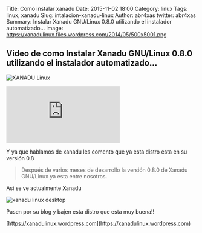 Title: Como instalar xanadu
Date: 2015-11-02 18:00
Category: linux
Tags: linux, xanadu
Slug: intalacion-xanadu-linux
Author: abr4xas
twitter: abr4xas
Summary: Instalar Xanadu GNU/Linux 0.8.0 utilizando el instalador automatizado...
image: https://xanadulinux.files.wordpress.com/2014/05/500x5001.png

## Video de como Instalar Xanadu GNU/Linux 0.8.0 utilizando el instalador automatizado…
![XANADU Linux](https://xanadulinux.files.wordpress.com/2014/05/500x5001.png)

<iframe src="https://www.youtube.com/embed/A556bOWFKGk" frameborder="0" allowfullscreen></iframe>

Y ya que hablamos de xanadu les comento que ya esta distro esta en su versión 0.8

> Después de varios meses de desarrollo la versión 0.8.0 de Xanadu GNU/Linux ya esta entre nosotros.

Asi se ve actualmente Xanadu

![xanadu linux desktop](https://xanadulinux.files.wordpress.com/2015/09/7.png)

Pasen por su blog y bajen esta distro que esta muy buena!!

[https://xanadulinux.wordpress.com](https://xanadulinux.wordpress.com)

